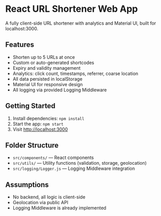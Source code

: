 # React URL Shortener Web App

A fully client-side URL shortener with analytics and Material UI, built for localhost:3000.

## Features
- Shorten up to 5 URLs at once
- Custom or auto-generated shortcodes
- Expiry and validity management
- Analytics: click count, timestamps, referrer, coarse location
- All data persisted in localStorage
- Material UI for responsive design
- All logging via provided Logging Middleware

## Getting Started
1. Install dependencies: `npm install`
2. Start the app: `npm start`
3. Visit [http://localhost:3000](http://localhost:3000)

## Folder Structure
- `src/components/` — React components
- `src/utils/` — Utility functions (validation, storage, geolocation)
- `src/logging/Logger.js` — Logging Middleware integration

## Assumptions
- No backend, all logic is client-side
- Geolocation via public API
- Logging Middleware is already implemented
